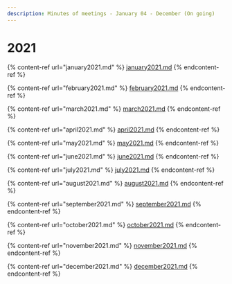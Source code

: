 ```yaml
---
description: Minutes of meetings - January 04 - December (On going)
---
```


# 2021



{% content-ref url="january2021.md" %}
[january2021.md](january2021.md)
{% endcontent-ref %}

{% content-ref url="february2021.md" %}
[february2021.md](february2021.md)
{% endcontent-ref %}

{% content-ref url="march2021.md" %}
[march2021.md](march2021.md)
{% endcontent-ref %}

{% content-ref url="april2021.md" %}
[april2021.md](april2021.md)
{% endcontent-ref %}

{% content-ref url="may2021.md" %}
[may2021.md](may2021.md)
{% endcontent-ref %}

{% content-ref url="june2021.md" %}
[june2021.md](june2021.md)
{% endcontent-ref %}

{% content-ref url="july2021.md" %}
[july2021.md](july2021.md)
{% endcontent-ref %}

{% content-ref url="august2021.md" %}
[august2021.md](august2021.md)
{% endcontent-ref %}

{% content-ref url="september2021.md" %}
[september2021.md](september2021.md)
{% endcontent-ref %}

{% content-ref url="october2021.md" %}
[october2021.md](october2021.md)
{% endcontent-ref %}

{% content-ref url="november2021.md" %}
[november2021.md](november2021.md)
{% endcontent-ref %}

{% content-ref url="december2021.md" %}
[december2021.md](december2021.md)
{% endcontent-ref %}
